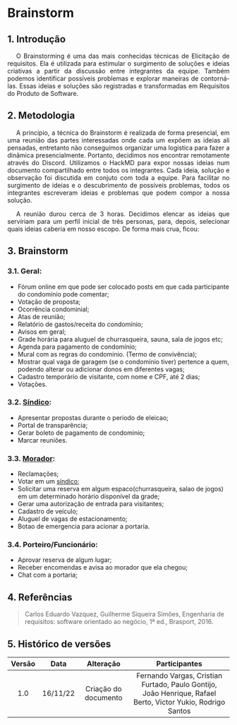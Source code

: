 # Brainstorm

## 1. Introdução

<p style="text-indent: 20px; text-align: justify">
O Brainstorming é uma das mais conhecidas técnicas de Elicitação de requisitos. Ela é utilizada para estimular o surgimento de soluções e ideias criativas a partir 
  da discussão entre integrantes da equipe. Também podemos identificar possíveis problemas e explorar maneiras de contorná-las. Essas ideias e soluções são registradas 
  e transformadas em Requisitos do Produto de Software.
</p>

## 2. Metodologia

<p style="text-indent: 20px; text-align: justify">
A princípio, a técnica do Brainstorm é realizada de forma presencial, em uma reunião das partes interessadas onde cada um expõem as ideias ali pensadas, entretanto 
não conseguimos organizar uma logística para fazer a dinâmica presencialmente. Portanto, decidimos nos encontrar remotamente através do Discord. Utilizamos o HackMD para expor 
nossas ideias num documento compartilhado entre todos os integrantes. Cada ideia, solução e observação foi discutida em conjuto com toda a equipe. Para facilitar no 
surgimento de ideias e o descubrimento de possíveis problemas, todos os integrantes escreveram ideias e problemas que podem compor a nossa solução.
</p>

<p style="text-indent: 20px; text-align: justify">
A reunião durou cerca de 3 horas. Decidimos elencar as ideias que serviriam para um perfil inicial de três personas, para, depois, selecionar quais ideias caberia em
nosso escopo. De forma mais crua, ficou:

## 3. Brainstorm

### 3.1. Geral:

  - Fórum online em que pode ser colocado posts em que cada participante do condomínio pode comentar;
  - Votação de proposta;
  - Ocorrência condominial;
  - Atas de reunião;
  - Relatório de gastos/receita do condomínio;
  - Avisos em geral;
  - Grade horária para aluguel de churrasqueira, sauna, sala de jogos etc;
  - Agenda para pagamento de condomínio;
  - Mural com as regras do condominio. (Termo de convivência);
  - Mostrar qual vaga de garagem (se o condomínio tiver) pertence a quem, podendo alterar ou adicionar donos em diferentes vagas;
  - Cadastro temporário de visitante, com nome e CPF, até 2 dias;
  - Votações.
    

### 3.2. [Síndico](Base/1.1.8.GlossarioLexico.md#Síndico):
  
  - Apresentar propostas durante o periodo de eleicao;
  - Portal de transparência;
  - Gerar boleto de pagamento de condominio;
  - Marcar reuniões.

### 3.3. [Morador](Base/1.1.8.GlossarioLexico.md#Morador):
   - Reclamações;
   - Votar em um [síndico](Base/1.1.8.GlossarioLexico.md#Síndico);
   - Solicitar uma reserva em algum espaco(churrasqueira, salao de jogos) em um determinado horário disponível da grade;
   - Gerar uma autorização de entrada para visitantes;
   - Cadastro de veículo;
   - Aluguel de vagas de estacionamento;
   - Botao de emergencia para acionar a portaria.
    
    
### 3.4. Porteiro/Funcionário:
  
   - Aprovar reserva de algum lugar;
   - Receber encomendas e avisa ao morador que ela chegou;
   - Chat com a portaria;


## 4. Referências

> Carlos Eduardo Vazquez, Guilherme Siqueira Simões, Engenharia de requisitos: software orientado ao negócio, 1ª ed., Brasport, 2016.

## 5. Histórico de versões

| Versão |   Data   |                   Alteração                    | Participantes |
| :----: | :------: | :--------------------------------------------: | :---------: |
| 1.0  | 16/11/22 |              Criação do documento              | Fernando Vargas, Cristian Furtado, Paulo Gontijo, João Henrique, Rafael Berto, Victor Yukio, Rodrigo Santos |
    
</p>

